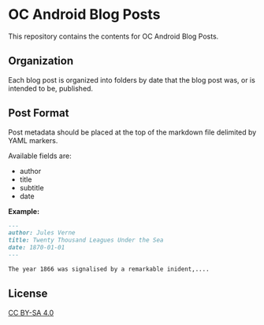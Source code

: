# OC Android Blog Posts

This repository contains the contents for OC Android Blog Posts.

## Organization

Each blog post is organized into folders by date that the blog post 
was, or is intended to be, published.

## Post Format

Post metadata should be placed at the top of the markdown file delimited by 
YAML markers.

Available fields are:

- author
- title
- subtitle
- date

**Example:**

```markdown
---
author: Jules Verne
title: Twenty Thousand Leagues Under the Sea
date: 1870-01-01
---

The year 1866 was signalised by a remarkable inident,....
```

## License

[CC BY-SA 4.0](https://creativecommons.org/licenses/by-sa/4.0/)
